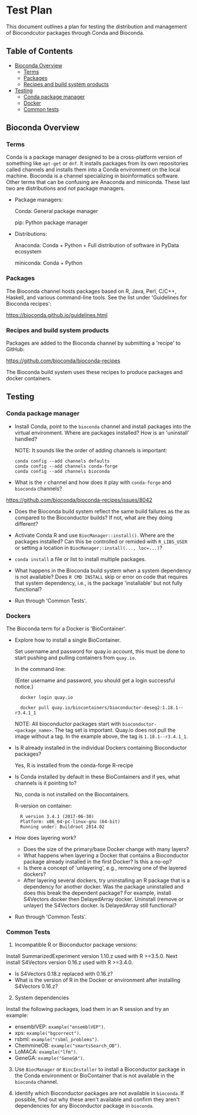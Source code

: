 # Test Plan 

This document outlines a plan for testing the distribution and 
management of Biocondcutor packages through Conda and Bioconda.

## Table of Contents

- [Bioconda Overview](#BiocondaOverview)
  - [Terms](#Terms)
  - [Packages](#Packages)
  - [Recipes and build system products](#RecipesAndBuildSystemProducts)
- [Testing](#Testing)
  - [Conda package manager](#CondaPackageManager)
  - [Docker](#Docker)
  - [Common tests](#CommonTests)

<a name="BiocondaOverview"></a>
## Bioconda Overview

<a name="Terms"></a>
### Terms

Conda is a package manager designed to be a cross-platform version of
something like `apt-get` or `dnf`. It installs packages from its own
repositories called channels and installs them into a Conda environment
on the local machine. Bioconda is a channel specializing in bioinformatics 
software. Other terms that can be confusing are Anaconda and miniconda.
These last two are distributions and not package managers.

* Package managers:

  Conda:
  General package manager

  pip:
  Python package manager

* Distributions:

  Anaconda:
  Conda + Python + Full distribution of software in PyData ecosystem

  miniconda:
  Conda + Python

<a name="Packages hosted"></a>
### Packages

The Bioconda channel hosts packages based on R, Java, Perl, C/C++, Haskell,
and various command-line tools. See the list under 'Guidelines for Bioconda
recipes':

https://bioconda.github.io/guidelines.html

<a name="RecipesAndBuildSystemProducts"></a>
### Recipes and build system products
Packages are added to the Bioconda channel by submitting a 'recipe' to GitHub:

https://github.com/bioconda/bioconda-recipes

The Bioconda build system uses these recipes to produce packages and docker 
containers. 

<a name="Testing"></a>
## Testing

<a name="CondaPackageManager"></a>
### Conda package manager

* Install Conda, point to the `bioconda` channel and install packages
  into the virtual environment. Where are packages installed? How
  is an 'uninstall' handled?
 
  NOTE: It sounds like the order of adding channels
  is important:

      conda config --add channels defaults
      conda config --add channels conda-forge
      conda config --add channels bioconda

* What is the `r` channel and how does it play with `conda-forge` and
  `bioconda` channels?

https://github.com/bioconda/bioconda-recipes/issues/8042

* Does the Bioconda build system reflect the same build failures as the
  as compared to the Bioconductor builds? If not, what are they doing
  different?

* Activate Conda R and use `BiocManager::install()`. Where are the
  packages installed? Can this be controlled or remided with 
  `R_LIBS_USER` or setting a location in `BiocManager::install(..., loc=...)`?

* `conda install` a file or list to install multiple packages.

* What happens in the Bioconda build system when a system dependency is not
  available? Does `R CMD INSTALL` skip or error on code that requires
  that system dependency, i.e., is the package 'installable' but not fully
  functional?

* Run through 'Common Tests'.

<a name="Dockers"></a>
### Dockers

The Bioconda term for a Docker is 'BioContainer'.

* Explore how to install a single BioContainer.

	Set username and password for quay.io account, this must be done to
	start pushing and pulling containers from `quay.io`.

	In the command line:

	(Enter username and password, you should get a login successful notice.)

		docker login quay.io

		docker pull quay.io/biocontainers/bioconductor-deseq2:1.18.1--r3.4.1_1

	NOTE: All bioconductor packages start with
    `bioconductor-<package_name>`. The tag set is important. Quay.io
    does not pull the image without a tag. In the example above, the
    tag is `1.18.1--r3.4.1_1`.


* Is R already installed in the individual Dockers containing Bioconductor 
  packages? 

	Yes, R is installed from the conda-forge R-recipe

* Is Conda installed by default in these BioContainers and if yes, what
  channels is it pointing to?

	No, conda is not installed on the Biocontainers.

	R-version on container:

		R version 3.4.1 (2017-06-30)
		Platform: x86_64-pc-linux-gnu (64-bit)
		Running under: Buildroot 2014.02

* How does layering work?
  - Does the size of the primary/base Docker change with many layers?
  - What happens when layering a Docker that contains a Bioconductor package 
    already installed in the first Docker? Is this a no-op?
  - Is there a concept of 'unlayering', e.g., removing one of the layered
    dockers?
  - After layering several dockers, try uninstalling an R package that is
    a dependency for another docker. Was the package uninstalled and does
    this break the dependent package? For example, install S4Vectors docker 
    then DelayedArray docker. Uninstall (remove or unlayer) the S4Vectors 
    docker. Is DelayedArray still functional?

* Run through 'Common Tests'.

<a name="CommonTests"></a>
### Common Tests

1. Incompatible R or Bioconductor package versions:

  Install SummarizedExperiment version 1.10.z used with R >=3.5.0. Next 
  install S4Vectors version 0.16.z used with R >=3.4.0.

  - Is S4Vectors 0.18.z replaced with 0.16.z? 
  - What is the version of R in the Docker or environment after installing
  S4Vectors 0.16.z?

2. System dependencies

Install the following packages, load them in an R session and try an example:

  - ensemblVEP: `example("ensemblVEP")`.
  - xps: `example("bgcorrect")`.
  - rsbml: `example("rsbml_problems")`.
  - ChemmineOB: `example("smartsSearch_OB")`.
  - LoMACA: `example("lfm")`.
  - GeneGA: `example("GeneGA")`.

3. Use `BiocManager` or `BiocInstaller` to install a Bioconductor package in 
  the Conda environment or BioContainer that is not available in the
  `bioconda` channel.
 
4. Identify which Bioconductor packages are not available in `bioconda`.
  If possible, find out why these aren't available and confirm
  they aren't dependencies for any Bioconductor package in `bioconda`.
